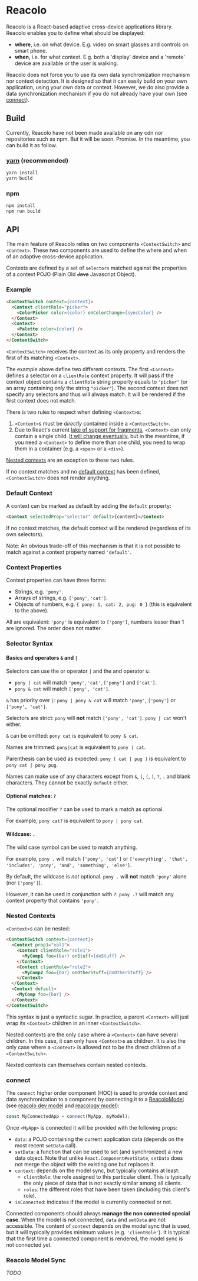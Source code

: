 # Reacolo

Reacolo is a React-based adaptive cross-device applications library.
Reacolo enables you to define what should be displayed:

- **where**, i.e. on what device. E.g. video on smart glasses and controls on smart phone.
- **when**, i.e. for what context. E.g. both a 'display' device and a 'remote' device are available or the user is walking.

Reacolo does not force you to use its own data synchronization mechanism nor context detection.
It is designed so that it can easily build on your own application, using your own data or context.
However, we do also provide a data synchronization mechanism if you do not already have your own (see [connect](#connect)).

## Build

Currently, Reacolo have not been made available on any cdn nor repositories such as npm. But it will be soon. Promise.
In the meantime, you can build it as follow.

### [yarn](https://yarnpkg.com) (recommended)

```bash
yarn install
yarn build
```

### npm

```bash
npm install
npm run build
```

## API

The main feature of Reacolo relies on two components `<ContextSwitch>` and `<Context>`.
These two components are used to define the where and when of an adaptive cross-device application.

Contexts are defined by a set of `selectors` matched against the properties of a context POJO (Plain Old ~~Java~~ Javascript Object).


### Example

```html
<ContextSwitch context={context}>
  <Context clientRole="picker">
    <ColorPicker color={color} onColorChange={syncColor} />
  </Context>
  <Context>
    <Palette color={color} />
  </Context>
</ContextSwitch>
```

`<ContextSwitch>` receives the context as its only property and
renders the first of its matching `<Context>`.

The example above define two different contexts.
The first `<Context>` defines a selector on a `clientRole` context property.
It will pass if the context object contains a `clientRole` string property equals to `"picker"` (or an array containing *only* the string  `"picker"`).
The second context does not specify any selectors and thus will always match. It will be rendered if the first context does not match.

There is two rules to respect when defining `<Context>`s:

1. `<Context>`s must be *directly* contained inside a `<ContextSwitch>`.
2. Due to React's current [lake of support for fragments](https://github.com/facebook/react/issues/2127), `<Context>` can only contain a single child. [It will change eventually](https://github.com/facebook/react/issues/8854), but in the meantime, if you need a `<Context>` to define more than one child, you need to wrap them in a container (e.g. a `<span>` or a `<div>`).

[Nested contexts](#nested-contexts) are an exception to these two rules.

If no context matches and no [default context](#default-context) has been defined, `<ContextSwitch>` does not render anything.

### Default Context

A context can be marked as default by adding the `default` property:

```html
<Context selectedProp="selector" default>{content}</Context>
```

If no context matches, the default context will be rendered (regardless of its own selectors).

Note: An obvious trade-off of this mechanism is that it is not possible to match against a context property named `'default'`.


### Context Properties

Context properties can have three forms:

- Strings, e.g. `'pony'`.
- Arrays of strings, e.g. `['pony'`, `'cat']`.
- Objects of numbers, e.g. `{ pony: 1, cat: 2, pug: 0 }` (this is equivalent to the above).

All are equivalent: `'pony'` is equivalent to `['pony']`, numbers lesser than 1 are ignored.
The order does not matter.

### Selector Syntax

#### Basics and operators `&` and `|`

Selectors can use the or operator `|` and the and operator `&`:

- `pony | cat` will match `'pony'`, `'cat'`, `['pony']` and `['cat']`.
- `pony & cat` will match `['pony', 'cat']`.

`&` has priority over `|`: `pony | pony & cat` will match `'pony'`, `['pony']` or `['pony', 'cat']`.

Selectors are strict: `pony` will **not** match `['pony', 'cat']`. `pony | cat` won't either.

`&` can be omitted: `pony cat` is equivalent to `pony & cat`.

Names are trimmed: `pony|cat` is equivalent to `pony | cat`.

Parenthesis can be used as expected: `pony ( cat | pug )` is equivalent to `pony cat | pony pug`.

Names can make use of any characters except from `&`, `|`, `(`, `)`, `?`, `.` and blank characters.
They cannot be exactly `default` either.

#### Optional matches: `?`

The optional modifier `?` can be used to mark a match as optional.

For example, `pony cat?` is equivalent to `pony | pony cat`.

#### Wildcase: `.`

The wild case symbol can be used to match anything.

For example, `pony .` will match `['pony', 'cat']` or `['everything', 'that', 'includes', 'pony', 'and', 'something', 'else']`.

By default, the wildcase is *not* optional. `pony .` will **not** match `'pony'` alone (nor `['pony']`).

However, it can be used in conjunction with `?`: `pony .?` will match any context property that contains `'pony'`.

### Nested Contexts

`<Context>`s can be nested:

```html
<ContextSwitch context={context}>
  <Context prop1="val1">
    <Context clientRole="role1">
      <MyComp1 foo={bar} onStuff={doStuff} />
    </Context>
    <Context clientRole="role2">
      <MyComp2 foo={bar} onOtherStuff={doOtherStuff} />
    </Context>
  </Context>
  <Context default>
    <MyComp foo={bar} />
  </Context>
</ContextSwitch>
```

This syntax is just a syntactic sugar. In practice, a parent `<Context>` will just wrap its `<Context>` children in an inner `<ContextSwitch>`.

Nested contexts are the only case where a `<Context>` can have several children. In this case, it can only have `<Context>`s as children. It is also the only case where a `<Context>` is allowed not to be the direct children of a `<ContextSwitch>`.

Nexted contexts can themselves contain nested contexts.

### connect

The `connect` higher order component (HOC) is used to provide context and data synchronization to a component by connecting it to a [ReacoloModel](#reacolo-model-api) (see [reacolo dev model](../dev-model) and [reacology model](../reacology-model)):

```js
const MyConnectedApp = connect(MyApp, myModel);
```

Once `<MyApp>` is connected it will be provided with the following props:

- `data`: a POJO containing the current application data (depends on the most recent `setData` call).
- `setData`: a function that can be used to set (and synchronized) a new data object. Note that unlike `React.Component#setState`, `setData` does not merge the object with the existing one but replaces it.
- `context`: depends on the model sync, but typically contains at least:
    - `clientRole`: the role assigned to this particular client. This is typically the only piece of data that is not exactly similar among all clients.
    - `roles`: the different roles that have been taken (including this client's role).
- `isConnected`: indicates if the model is currently connected or not.


Connected components should always **manage the non connected special case**. When the model is not connected, `data` and `setData` are not accessible. The content of `context` depends on the model sync that is used, but it will typically provides minimum values (e.g. `'clientRole'`). It is typical that the first time a connected component is rendered, the model sync is not connected yet.


### Reacolo Model Sync

*TODO*
